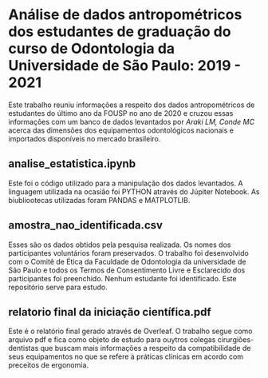 # Análise de dados antropométricos dos estudantes de graduação do curso de Odontologia da Universidade de São Paulo: 2019 - 2021

Este trabalho reuniu informações a respeito dos dados antropométricos de estudantes do último ano da FOUSP no ano de 2020 e cruzou essas informações com um banco de dados levantados por _Araki LM, Conde MC_ acerca das dimensões dos equipamentos odontológicos nacionais e importados disponíveis no mercado brasileiro. 

## analise_estatistica.ipynb
Este foi o código utilizado para a manipulação dos dados levantados. A linguagem utilizada na ocasião foi PYTHON através do Júpiter Notebook. As biubliootecas utilizadas foram PANDAS e MATPLOTLIB. 

## amostra_nao_identificada.csv
Esses são os dados obtidos pela pesquisa realizada. Os nomes dos participantes voluntários foram preservados. O trabalho foi desenvolvido com o Comitê de Ética da Faculdade de Odontologia da universidade de São Paulo e todos os Termos de Consentimento Livre e Esclarecido dos participantes foi preenchido. Nenhum estudante foi identificado. Este repositório serve para estudo.

## relatorio final da iniciação científica.pdf

Este é o relatório final gerado através de Overleaf. O trabalho segue como arquivo pdf e fica como objeto de estudo para ouytros colegas cirurgiões-dentistas que buscam mais informações a respeito da compatibilidade de seus equipamentos no que se refere à práticas clínicas em acordo com preceitos de ergonomia.


